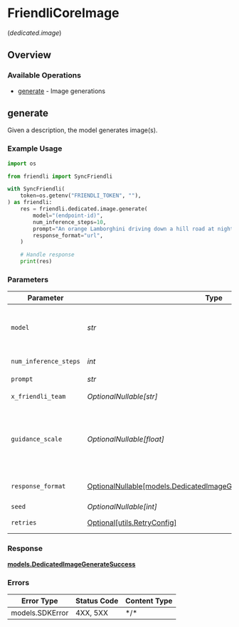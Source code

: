 # FriendliCoreImage
(*dedicated.image*)

## Overview

### Available Operations

* [generate](#generate) - Image generations

## generate

Given a description, the model generates image(s).

### Example Usage

```python
import os

from friendli import SyncFriendli

with SyncFriendli(
    token=os.getenv("FRIENDLI_TOKEN", ""),
) as friendli:
    res = friendli.dedicated.image.generate(
        model="(endpoint-id)",
        num_inference_steps=10,
        prompt="An orange Lamborghini driving down a hill road at night with a beautiful ocean view in the background.",
        response_format="url",
    )

    # Handle response
    print(res)
```

### Parameters

| Parameter                                                                                                                                                                                                                                                                                | Type                                                                                                                                                                                                                                                                                     | Required                                                                                                                                                                                                                                                                                 | Description                                                                                                                                                                                                                                                                              | Example                                                                                                                                                                                                                                                                                  |
| ---------------------------------------------------------------------------------------------------------------------------------------------------------------------------------------------------------------------------------------------------------------------------------------- | ---------------------------------------------------------------------------------------------------------------------------------------------------------------------------------------------------------------------------------------------------------------------------------------- | ---------------------------------------------------------------------------------------------------------------------------------------------------------------------------------------------------------------------------------------------------------------------------------------- | ---------------------------------------------------------------------------------------------------------------------------------------------------------------------------------------------------------------------------------------------------------------------------------------- | ---------------------------------------------------------------------------------------------------------------------------------------------------------------------------------------------------------------------------------------------------------------------------------------- |
| `model`                                                                                                                                                                                                                                                                                  | *str*                                                                                                                                                                                                                                                                                    | :heavy_check_mark:                                                                                                                                                                                                                                                                       | ID of target endpoint. If you want to send request to specific adapter, use the format "YOUR_ENDPOINT_ID:YOUR_ADAPTER_ROUTE". Otherwise, you can just use "YOUR_ENDPOINT_ID" alone.                                                                                                      | (endpoint-id)                                                                                                                                                                                                                                                                            |
| `num_inference_steps`                                                                                                                                                                                                                                                                    | *int*                                                                                                                                                                                                                                                                                    | :heavy_check_mark:                                                                                                                                                                                                                                                                       | The number of inference steps to use during image generation. Supported range: [1, 50].                                                                                                                                                                                                  |                                                                                                                                                                                                                                                                                          |
| `prompt`                                                                                                                                                                                                                                                                                 | *str*                                                                                                                                                                                                                                                                                    | :heavy_check_mark:                                                                                                                                                                                                                                                                       | A text description of the desired image(s).                                                                                                                                                                                                                                              |                                                                                                                                                                                                                                                                                          |
| `x_friendli_team`                                                                                                                                                                                                                                                                        | *OptionalNullable[str]*                                                                                                                                                                                                                                                                  | :heavy_minus_sign:                                                                                                                                                                                                                                                                       | ID of team to run requests as (optional parameter).                                                                                                                                                                                                                                      |                                                                                                                                                                                                                                                                                          |
| `guidance_scale`                                                                                                                                                                                                                                                                         | *OptionalNullable[float]*                                                                                                                                                                                                                                                                | :heavy_minus_sign:                                                                                                                                                                                                                                                                       | Adjusts the alignment of the generated image with the input prompt. Higher values (e.g., 8-10) make the output more faithful to the prompt, while lower values (e.g., 1-5) encourage more creative freedom. This parameter may be irrelevant for certain models, such as `FLUX.Schnell`. |                                                                                                                                                                                                                                                                                          |
| `response_format`                                                                                                                                                                                                                                                                        | [OptionalNullable[models.DedicatedImageGenerationBodyResponseFormat]](../../models/dedicatedimagegenerationbodyresponseformat.md)                                                                                                                                                        | :heavy_minus_sign:                                                                                                                                                                                                                                                                       | The format in which the generated image(s) will be returned. One of `url(default)`, `raw`, `png`, `jpeg`, and `jpg`.                                                                                                                                                                     |                                                                                                                                                                                                                                                                                          |
| `seed`                                                                                                                                                                                                                                                                                   | *OptionalNullable[int]*                                                                                                                                                                                                                                                                  | :heavy_minus_sign:                                                                                                                                                                                                                                                                       | The seed to use for image generation.                                                                                                                                                                                                                                                    |                                                                                                                                                                                                                                                                                          |
| `retries`                                                                                                                                                                                                                                                                                | [Optional[utils.RetryConfig]](../../models/utils/retryconfig.md)                                                                                                                                                                                                                         | :heavy_minus_sign:                                                                                                                                                                                                                                                                       | Configuration to override the default retry behavior of the client.                                                                                                                                                                                                                      |                                                                                                                                                                                                                                                                                          |

### Response

**[models.DedicatedImageGenerateSuccess](../../models/dedicatedimagegeneratesuccess.md)**

### Errors

| Error Type      | Status Code     | Content Type    |
| --------------- | --------------- | --------------- |
| models.SDKError | 4XX, 5XX        | \*/\*           |
